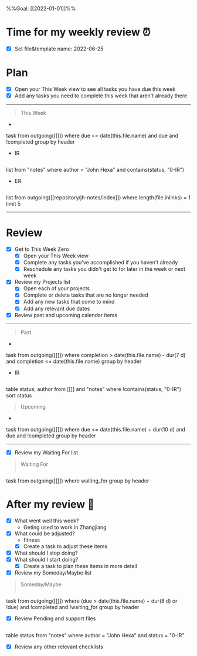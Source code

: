%%Goal: [[2022-01-01]]%%
#  Time for my weekly review ⏰
- [x] Set file&template name: 2022-06-25

# Plan
- [x] Open your This Week view to see all tasks you have due this week
- [x] Add any tasks you need to complete this week that aren't already there
---
> This Week
- ```dataview
task
from outgoing([[]])
where due <= date(this.file.name)
and due
and !completed
group by header

- IR
>  ```dataview
list
from "notes"
where author = "John Hexa"
and contains(status, "0-IR")

- ER
> ```dataview
list
from outgoing([[repository/jh-notes/index]])
where length(file.inlinks) = 1
limit 5

---
# Review
- [x] Get to This Week Zero
	- [x] Open your This Week view
	- [x] Complete any tasks you've accomplished if you haven't already
	- [x] Reschedule any tasks you didn't get to for later in the week or next week
- [x] Review my Projects list
	- [x] Open each of your projects
	- [x] Complete or delete tasks that are no longer needed
	- [x] Add any new tasks that come to mind
	- [x] Add any relevant due dates
- [x] Review past and upcoming calendar items
---
> Past
- ```dataview
task
from outgoing([[]])
where completion > date(this.file.name) - dur(7 d)
and completion <= date(this.file.name)
group by header

- IR
> ```dataview
table status, author
from [[]] and "notes"
where !contains(status, "0-IR")
sort status

> Upcoming
- ```dataview
task
from outgoing([[]])
where due <= date(this.file.name) + dur(10 d)
and due
and !completed
group by header

---
- [x] Review my Waiting For list
> Waiting For
> ```dataview
task
from outgoing([[]])
where waiting_for
group by header
# After my review 🤔
- [x] What went well this week?
	- Geting used to work in Zhangjiang
- [x] What could be adjusted?
	- fitness
	- [x] Create a task to adjust these items
- [x] What should I stop doing?
- [x] What should I start doing?
	- [x] Create a task to plan these items in more detail
- [x] Review my Someday/Maybe list
> Someday/Maybe
>```dataview
task
from outgoing([[]])
where (due > date(this.file.name) + dur(8 d)
or !due)
and !completed
and !waiting_for
group by header
- [x] Review Pending and support files
>  ```dataview
table status
from "notes"
where author = "John Hexa"
and status = "0-IR"
- [x] Review any other relevant checklists